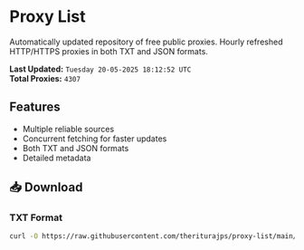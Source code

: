 # Proxy List

Automatically updated repository of free public proxies. Hourly refreshed HTTP/HTTPS proxies in both TXT and JSON formats.

**Last Updated:** `Tuesday 20-05-2025 18:12:52 UTC`  
**Total Proxies:** `4307`

## Features
- Multiple reliable sources
- Concurrent fetching for faster updates
- Both TXT and JSON formats
- Detailed metadata

## 📥 Download

### TXT Format
```bash
curl -O https://raw.githubusercontent.com/theriturajps/proxy-list/main/proxies.txt